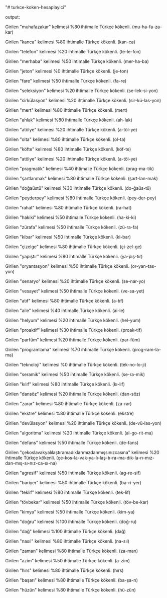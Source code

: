 "# turkce-koken-hesaplayici" 

output:

Girilen "muhafazakar" kelimesi %80 ihtimalle Türkçe kökenli. (mu-ha-fa-za-kar)

Girilen "kanca" kelimesi %80 ihtimalle Türkçe kökenli. (kan-ca)

Girilen "telefon" kelimesi %20 ihtimalle Türkçe kökenli. (te-le-fon)

Girilen "merhaba" kelimesi %50 ihtimalle Türkçe kökenli. (mer-ha-ba)

Girilen "jeton" kelimesi %0 ihtimalle Türkçe kökenli. (je-ton)

Girilen "fare" kelimesi %50 ihtimalle Türkçe kökenli. (fa-re)

Girilen "seleksiyon" kelimesi %20 ihtimalle Türkçe kökenli. (se-lek-si-yon)

Girilen "sirkülasyon" kelimesi %20 ihtimalle Türkçe kökenli. (sir-kü-las-yon)

Girilen "mert" kelimesi %80 ihtimalle Türkçe kökenli. (mert)

Girilen "ahlak" kelimesi %80 ihtimalle Türkçe kökenli. (ah-lak)

Girilen "atölye" kelimesi %20 ihtimalle Türkçe kökenli. (a-töl-ye)

Girilen "olta" kelimesi %80 ihtimalle Türkçe kökenli. (ol-ta)

Girilen "köfte" kelimesi %80 ihtimalle Türkçe kökenli. (köf-te)

Girilen "atölye" kelimesi %20 ihtimalle Türkçe kökenli. (a-töl-ye)

Girilen "pragmatik" kelimesi %40 ihtimalle Türkçe kökenli. (prag-ma-tik)

Girilen "şartlanmak" kelimesi %80 ihtimalle Türkçe kökenli. (şart-lan-mak)

Girilen "doğaüstü" kelimesi %30 ihtimalle Türkçe kökenli. (do-ğaüs-tü)

Girilen "peyderpey" kelimesi %80 ihtimalle Türkçe kökenli. (pey-der-pey)

Girilen "rahat" kelimesi %80 ihtimalle Türkçe kökenli. (ra-hat)

Girilen "hakiki" kelimesi %50 ihtimalle Türkçe kökenli. (ha-ki-ki)

Girilen "zürafa" kelimesi %50 ihtimalle Türkçe kökenli. (zü-ra-fa)

Girilen "kibar" kelimesi %50 ihtimalle Türkçe kökenli. (ki-bar)

Girilen "çizelge" kelimesi %80 ihtimalle Türkçe kökenli. (çi-zel-ge)

Girilen "yapıştır" kelimesi %80 ihtimalle Türkçe kökenli. (ya-pış-tır)

Girilen "oryantasyon" kelimesi %50 ihtimalle Türkçe kökenli. (or-yan-tas-yon)

Girilen "senaryo" kelimesi %20 ihtimalle Türkçe kökenli. (se-nar-yo)

Girilen "vesayet" kelimesi %50 ihtimalle Türkçe kökenli. (ve-sa-yet)

Girilen "atıf" kelimesi %80 ihtimalle Türkçe kökenli. (a-tıf)

Girilen "aile" kelimesi %40 ihtimalle Türkçe kökenli. (ai-le)

Girilen "helyum" kelimesi %20 ihtimalle Türkçe kökenli. (hel-yum)

Girilen "proaktif" kelimesi %30 ihtimalle Türkçe kökenli. (proak-tif)

Girilen "parfüm" kelimesi %20 ihtimalle Türkçe kökenli. (par-füm)

Girilen "programlama" kelimesi %70 ihtimalle Türkçe kökenli. (prog-ram-la-ma)

Girilen "teknoloji" kelimesi %0 ihtimalle Türkçe kökenli. (tek-no-lo-ji)

Girilen "seramik" kelimesi %50 ihtimalle Türkçe kökenli. (se-ra-mik)

Girilen "kılıf" kelimesi %80 ihtimalle Türkçe kökenli. (kı-lıf)

Girilen "dansöz" kelimesi %20 ihtimalle Türkçe kökenli. (dan-söz)

Girilen "zarar" kelimesi %80 ihtimalle Türkçe kökenli. (za-rar)

Girilen "ekstre" kelimesi %80 ihtimalle Türkçe kökenli. (ekstre)

Girilen "devülasyon" kelimesi %20 ihtimalle Türkçe kökenli. (de-vü-las-yon)

Girilen "algoritma" kelimesi %20 ihtimalle Türkçe kökenli. (al-go-rit-ma)

Girilen "defans" kelimesi %50 ihtimalle Türkçe kökenli. (de-fans)

Girilen "çekoslavakyalılaştıramadıklarımızdanmışsınızcasına" kelimesi %20 ihtimalle Türkçe kökenli. (çe-kos-la-vak-ya-lı-laş-tı-ra-ma-dık-la-rı-mız-dan-mış-sı-nız-ca-sı-na)

Girilen "agresif" kelimesi %50 ihtimalle Türkçe kökenli. (ag-re-sif)

Girilen "bariyer" kelimesi %50 ihtimalle Türkçe kökenli. (ba-ri-yer)

Girilen "teklif" kelimesi %80 ihtimalle Türkçe kökenli. (tek-lif)

Girilen "tövbekar" kelimesi %50 ihtimalle Türkçe kökenli. (töv-be-kar)

Girilen "kimya" kelimesi %50 ihtimalle Türkçe kökenli. (kim-ya)

Girilen "doğru" kelimesi %100 ihtimalle Türkçe kökenli. (doğ-ru)

Girilen "dağ" kelimesi %100 ihtimalle Türkçe kökenli. (dağ)

Girilen "nasıl" kelimesi %80 ihtimalle Türkçe kökenli. (na-sıl)

Girilen "zaman" kelimesi %80 ihtimalle Türkçe kökenli. (za-man)

Girilen "azim" kelimesi %50 ihtimalle Türkçe kökenli. (a-zim)

Girilen "hırs" kelimesi %80 ihtimalle Türkçe kökenli. (hırs)

Girilen "başarı" kelimesi %80 ihtimalle Türkçe kökenli. (ba-şa-rı)

Girilen "hüzün" kelimesi %80 ihtimalle Türkçe kökenli. (hü-zün)
